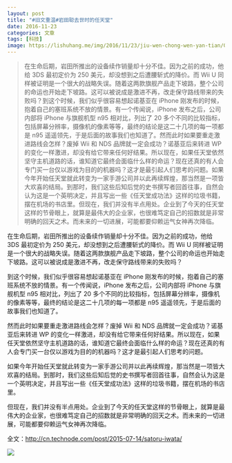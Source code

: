 ```yaml
---
layout: post
title: "#旧文重温#岩田聪去世时的任天堂"
date: 2016-11-23
categories: 文章
tags: [科技]
image: https://lishuhang.me/img/2016/11/23/jiu-wen-chong-wen-yan-tian/01.png
---
```


> 在生命后期，岩田所推出的设备续作销量却十分不佳。因为之前的成功，他给 3DS 最初定价为 250 美元，却没想到之后遭腰斩式的降价。而 Wii U 同样被证明是一个很大的战略失误。随着这两款旗舰产品走下坡路，整个公司的命运也开始走下坡路。这可以被说成是激进不再，改走保守路线带来的失败吗？到这个时候，我们似乎很容易想起诺基亚在 iPhone 刚发布的时候，抱着自己的塞班系统不放的情景。有一个传闻说，iPhone 发布之后，公司内部将 iPhone 与旗舰机型 n95 相对比，列出了 20 多个不同的比较指标，包括屏幕分辨率，摄像机的像素等等，最终的结论是这二十几项的每一项都是 n95 遥遥领先，于是后面的故事我们也知道了。然而此时如果要重走激进路线会怎样？废掉 Wii 和 NDS 品牌就一定会成功？诺基亚后来转进 WP 的变化一样激进，却没有给它带来任何好结果。所以现在，如果任天堂依然坚守主机道路的话，谁知道它最终会面临什么样的命运？现在还真的有人会专门买一台仅以游戏为目的的机器吗？这才是最引起人们思考的问题。如果今年开始任天堂就此转变为一家手游公司并以此再续辉煌，那当然是一项皆大欢喜的结局。到那时，我们这些后知后觉的史书撰写者回首往事，自然会认为这是一个英明决定，并且写出一些《任天堂成功法》这样的垃圾书籍，摆在机场的书店里。但现在，我们并没有半点用处。企业到了今天的任天堂这样的节骨眼上，就算是最伟大的企业家，也很难笃定自己的招数就是非常明确的回天之术。而未来的一切进展，可能都要仰赖运气女神再次降临。

在生命后期，岩田所推出的设备续作销量却十分不佳。因为之前的成功，他给 3DS 最初定价为 250 美元，却没想到之后遭腰斩式的降价。而 Wii U 同样被证明是一个很大的战略失误。随着这两款旗舰产品走下坡路，整个公司的命运也开始走下坡路。这可以被说成是激进不再，改走保守路线带来的失败吗？

到这个时候，我们似乎很容易想起诺基亚在 iPhone 刚发布的时候，抱着自己的塞班系统不放的情景。有一个传闻说，iPhone 发布之后，公司内部将 iPhone 与旗舰机型 n95 相对比，列出了 20 多个不同的比较指标，包括屏幕分辨率，摄像机的像素等等，最终的结论是这二十几项的每一项都是 n95 遥遥领先，于是后面的故事我们也知道了。

然而此时如果要重走激进路线会怎样？废掉 Wii 和 NDS 品牌就一定会成功？诺基亚后来转进 WP 的变化一样激进，却没有给它带来任何好结果。所以现在，如果任天堂依然坚守主机道路的话，谁知道它最终会面临什么样的命运？现在还真的有人会专门买一台仅以游戏为目的的机器吗？这才是最引起人们思考的问题。

如果今年开始任天堂就此转变为一家手游公司并以此再续辉煌，那当然是一项皆大欢喜的结局。到那时，我们这些后知后觉的史书撰写者回首往事，自然会认为这是一个英明决定，并且写出一些《任天堂成功法》这样的垃圾书籍，摆在机场的书店里。

但现在，我们并没有半点用处。企业到了今天的任天堂这样的节骨眼上，就算是最伟大的企业家，也很难笃定自己的招数就是非常明确的回天之术。而未来的一切进展，可能都要仰赖运气女神再次降临。

全文：http://cn.technode.com/post/2015-07-14/satoru-iwata/

![](http://mmbiz.qpic.cn/mmbiz_jpg/AdRKyBVLoHLyPV7YBvvw440BS3UPZPYObrf559TN8iaIdL5QHHkho5UPUYGLmM7B6xvSuUZ3E42hLw2HTCg2KTQ/0?wx_fmt=jpeg)